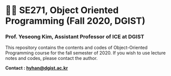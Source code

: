 # 👨‍💻 SE271, Object Oriented Programming (Fall 2020, DGIST)

### Prof. Yeseong Kim, Assistant Professor of ICE at DGIST



This repository contains the contents and codes of Object-Oriented Programming course for the fall semester of 2020. If you wish to use lecture notes and codes, please contact the author.

**Contact : hyhan@dgist.ac.kr**

